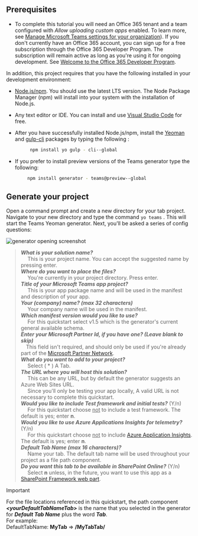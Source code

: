 ## Prerequisites

- To complete this tutorial you will need an Office 365 tenant and a team configured with *Allow uploading custom apps* enabled. To learn more, see [Manage Microsoft Teams settings for your organization](/OfficeDocs-SkypeForBusiness/Teams/enable-features-office-365.md)). If you don't currently have an Office 365 account, you can sign up for a free subscription through the Office 365 Developer Program. The subscription will remain active as long as you're using it for ongoing development. See [Welcome to the Office 365 Developer Program](/OfficeDev/office-dev-program-docs/docs/office-365-developer-program.md).

In addition, this project requires that you have the following installed in your development environment:

- [Node.js/npm](https://nodejs.org/en/). You should use the latest LTS version. The Node Package Manager (npm) will install into your system with the installation of Node.js.

- Any text editor or IDE. You can install and use [Visual Studio Code](https://code.visualstudio.com/download) for free.

- After you have successfully installed Node.js/npm, install the [Yeoman](https://yeoman.io/) and [gulp-cli](https://www.npmjs.com/package/gulp-cli) packages by typing the following :

```bash
         npm install yo gulp - cli--global
```

- If you prefer to install preview versions of the Teams generator type the following:

```bash
        npm install generator - teams@preview--global
```

## Generate your project

Open a command prompt and create a new directory for your tab project. Navigate to your new directory and type the command `yo teams` . This will start the Teams Yeoman generator. Next, you'll be asked a series of config questions:

![generator opening screenshot](/microsoftteams/platform/assets/teamsTabScreen.PNG)

> ***What is your solution name?*** <br>&emsp; This is your project name. You can accept the suggested name by pressing enter.<br>***Where do you want to place the files?*** <br>&emsp; You're currently in your project directory. Press enter.<br>***Title of your Microsoft Teams app project?*** <br>&emsp; This is your app package name and will be used in the manifest and description of your app. <br>***Your (company) name? (max 32 characters)*** <br>&emsp; Your company name will be used in the manifest.<br>***Which manifest version would you like to use?*** <br>&emsp; For this quickstart select v1.5 which is the generator's current general available schema.<br>***Enter your Microsoft Partner Id, if you have one? (Leave blank to skip)*** <br>&emsp;This field isn't required, and should only be used if you're already part of the [Microsoft Partner Network](https://partner.microsoft.com). <br>***What do you want to add to your project?*** <br>&emsp; Select ( &ast; ) A Tab.<br>
***The URL where you will host this solution?*** <br>&emsp;
>This can be any URL, but by default the generator suggests an Azure Web Sites URL. <br>&emsp; Since you'll only be testing your app locally, A valid URL is not necessary to complete this quickstart.<br>***Would you like to include Test framework and initial tests?*** (Y/n) <br>&emsp; For this quickstart choose <u>not</u> to include a test framework. The default is yes; enter **n**.<br>***Would you like to use Azure Applications Insights for telemetry?*** (Y/n) <br>&emsp; For this quickstart choose <u>not</u> to include [Azure Application Insights](/azure-docs/articles/azure-monitor/app/app-insights-overview.md). The default is yes; enter **n**.<br>***Default Tab Name (max 16 characters)?*** <br>&emsp; Name your tab. The default tab name will be used throughout your project as a file path component.<br>***Do you want this tab to be available in SharePoint Online?*** (Y/n) <br>&emsp; Select **n** unless, in the future, you want to use this app as a [SharePoint Framework web part](/msteams-platform/concepts/tabs/tabs-in-sharepoint).

>[!IMPORTANT]
>For the file locations referenced in this quickstart, the path component  ***<yourDefaultTabNameTab\>*** is the name that you selected in the generator for ***Default Tab Name*** plus the word ***Tab***.
<br>For example:<br>
DefaultTabName: **MyTab** => **/MyTabTab/**
